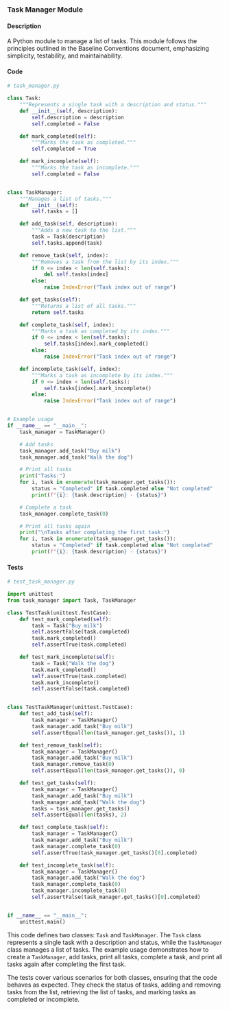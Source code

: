 ### Task Manager Module
#### Description
A Python module to manage a list of tasks. This module follows the principles outlined in the Baseline Conventions document, emphasizing simplicity, testability, and maintainability.

#### Code
```python
# task_manager.py

class Task:
    """Represents a single task with a description and status."""
    def __init__(self, description):
        self.description = description
        self.completed = False

    def mark_completed(self):
        """Marks the task as completed."""
        self.completed = True

    def mark_incomplete(self):
        """Marks the task as incomplete."""
        self.completed = False


class TaskManager:
    """Manages a list of tasks."""
    def __init__(self):
        self.tasks = []

    def add_task(self, description):
        """Adds a new task to the list."""
        task = Task(description)
        self.tasks.append(task)

    def remove_task(self, index):
        """Removes a task from the list by its index."""
        if 0 <= index < len(self.tasks):
            del self.tasks[index]
        else:
            raise IndexError("Task index out of range")

    def get_tasks(self):
        """Returns a list of all tasks."""
        return self.tasks

    def complete_task(self, index):
        """Marks a task as completed by its index."""
        if 0 <= index < len(self.tasks):
            self.tasks[index].mark_completed()
        else:
            raise IndexError("Task index out of range")

    def incomplete_task(self, index):
        """Marks a task as incomplete by its index."""
        if 0 <= index < len(self.tasks):
            self.tasks[index].mark_incomplete()
        else:
            raise IndexError("Task index out of range")


# Example usage
if __name__ == "__main__":
    task_manager = TaskManager()

    # Add tasks
    task_manager.add_task("Buy milk")
    task_manager.add_task("Walk the dog")

    # Print all tasks
    print("Tasks:")
    for i, task in enumerate(task_manager.get_tasks()):
        status = "Completed" if task.completed else "Not completed"
        print(f"{i}: {task.description} - {status}")

    # Complete a task
    task_manager.complete_task(0)

    # Print all tasks again
    print("\nTasks after completing the first task:")
    for i, task in enumerate(task_manager.get_tasks()):
        status = "Completed" if task.completed else "Not completed"
        print(f"{i}: {task.description} - {status}")
```

#### Tests
```python
# test_task_manager.py

import unittest
from task_manager import Task, TaskManager

class TestTask(unittest.TestCase):
    def test_mark_completed(self):
        task = Task("Buy milk")
        self.assertFalse(task.completed)
        task.mark_completed()
        self.assertTrue(task.completed)

    def test_mark_incomplete(self):
        task = Task("Walk the dog")
        task.mark_completed()
        self.assertTrue(task.completed)
        task.mark_incomplete()
        self.assertFalse(task.completed)


class TestTaskManager(unittest.TestCase):
    def test_add_task(self):
        task_manager = TaskManager()
        task_manager.add_task("Buy milk")
        self.assertEqual(len(task_manager.get_tasks()), 1)

    def test_remove_task(self):
        task_manager = TaskManager()
        task_manager.add_task("Buy milk")
        task_manager.remove_task(0)
        self.assertEqual(len(task_manager.get_tasks()), 0)

    def test_get_tasks(self):
        task_manager = TaskManager()
        task_manager.add_task("Buy milk")
        task_manager.add_task("Walk the dog")
        tasks = task_manager.get_tasks()
        self.assertEqual(len(tasks), 2)

    def test_complete_task(self):
        task_manager = TaskManager()
        task_manager.add_task("Buy milk")
        task_manager.complete_task(0)
        self.assertTrue(task_manager.get_tasks()[0].completed)

    def test_incomplete_task(self):
        task_manager = TaskManager()
        task_manager.add_task("Walk the dog")
        task_manager.complete_task(0)
        task_manager.incomplete_task(0)
        self.assertFalse(task_manager.get_tasks()[0].completed)


if __name__ == "__main__":
    unittest.main()
```
This code defines two classes: `Task` and `TaskManager`. The `Task` class represents a single task with a description and status, while the `TaskManager` class manages a list of tasks. The example usage demonstrates how to create a `TaskManager`, add tasks, print all tasks, complete a task, and print all tasks again after completing the first task.

The tests cover various scenarios for both classes, ensuring that the code behaves as expected. They check the status of tasks, adding and removing tasks from the list, retrieving the list of tasks, and marking tasks as completed or incomplete.